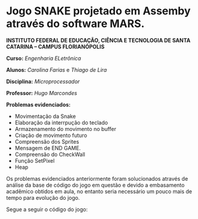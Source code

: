 # Jogo SNAKE projetado em Assemby através do software MARS.

**INSTITUTO FEDERAL DE EDUCAÇÃO, CIÊNCIA E TECNOLOGIA DE SANTA CATARINA – CAMPUS FLORIANÓPOLIS**

**Curso:** *Engenharia ELetrônica*

**Alunos:** *Carolina Farias* e *Thiago de Lira*

**Disciplina:** *Microprocessador* 

**Professor:** *Hugo Marcondes*

**Problemas evidenciados:**

* Movimentação da Snake 
* Elaboração da interrpução do teclado 
* Armazenamento do movimento no buffer 
* Criação de movimento futuro 
* Compreensão dos Sprites
* Mensagem de END GAME.
* Compreensão do CheckWall 
* Função SetPixel
* Heap

Os problemas evidenciados anteriormente foram solucionados através de análise da base de código do jogo em questão
e devido a embasamento acadêmico obtidos em aula, no entanto seria necessário um pouco mais de tempo para evolução do jogo.

Segue a seguir o código do jogo:


